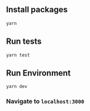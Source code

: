 ## Install packages 
`yarn`
## Run tests

`yarn test`

## Run Environment

`yarn dev`

### Navigate to `localhost:3000`
